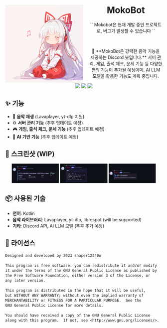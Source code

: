 <h1 align="center"><img src="./images/logo.png" width="250px" style="margin-right: 20px;" align="left"/>MokoBot</h1>

<p align="center">
`` 
  Mokobot은 현재 개발 중인 프로젝트로, 버그가 발생할 수 있습니다 
``
</p>

<br>

<p align="center">
🎵 **MokoBot은 강력한 음악 기능을 제공하는 Discord 봇입니다.**  
서버 관리, 게임, 출석 체크, 운세 기능 등 다양한 편의 기능이 추가될 예정이며,  
AI LLM 모델을 활용한 기능도 계획 중입니다.
</p>

<p align="center">
    <a href="https://kotlinlang.org/"><img src="https://img.shields.io/badge/Kotlin-0095D5?style=for-the-badge&logo=kotlin&logoColor=white"></a>
    <a href="https://github.com/shaper12340w/mokobot"><img src="https://img.shields.io/github/repo-size/shaper12340w/mokobot?style=for-the-badge"></a>
    <a href="./LICENSE"><img src="https://img.shields.io/github/license/shaper12340w/mokobot?style=for-the-badge"></a>
</p>

## ✨ 기능
- 🎵 **음악 재생** (Lavaplayer, yt-dlp 지원)
- ⚙️ **서버 관리 기능** (추후 업데이트 예정)
- 🎮 **게임, 출석 체크, 운세 기능** (추후 업데이트 예정)
- 🧠 **AI 기반 기능** (추후 업데이트 예정)

## 📸 스크린샷 (WIP)
<p align="center">
    <img src="./images/screenshot_wip_1.png" width="30%">
    <img src="./images/screenshot_wip_2.png" width="30%">
    <img src="./images/screenshot_wip_3.png" width="30%">
</p>

## 📦 사용된 기술
- **언어**: Kotlin
- **음악 라이브러리**: Lavaplayer, yt-dlp, librespot (will be supported)
- **기타**: Discord API, AI LLM 모델 (추후 추가 예정)

## 📜 라이선스
```
Designed and developed by 2023 shaper12340w

This program is free software: you can redistribute it and/or modify
it under the terms of the GNU General Public License as published by
the Free Software Foundation, either version 3 of the License, or
any later version.

This program is distributed in the hope that it will be useful,
but WITHOUT ANY WARRANTY; without even the implied warranty of
MERCHANTABILITY or FITNESS FOR A PARTICULAR PURPOSE.  See the
GNU General Public License for more details.

You should have received a copy of the GNU General Public License
along with this program.  If not, see <http://www.gnu.org/licenses/>.
```
